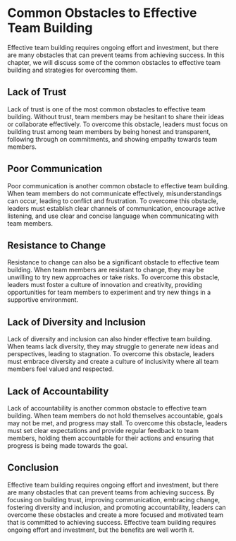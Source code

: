 Common Obstacles to Effective Team Building
========================================================================================================

Effective team building requires ongoing effort and investment, but there are many obstacles that can prevent teams from achieving success. In this chapter, we will discuss some of the common obstacles to effective team building and strategies for overcoming them.

Lack of Trust
-------------

Lack of trust is one of the most common obstacles to effective team building. Without trust, team members may be hesitant to share their ideas or collaborate effectively. To overcome this obstacle, leaders must focus on building trust among team members by being honest and transparent, following through on commitments, and showing empathy towards team members.

Poor Communication
------------------

Poor communication is another common obstacle to effective team building. When team members do not communicate effectively, misunderstandings can occur, leading to conflict and frustration. To overcome this obstacle, leaders must establish clear channels of communication, encourage active listening, and use clear and concise language when communicating with team members.

Resistance to Change
--------------------

Resistance to change can also be a significant obstacle to effective team building. When team members are resistant to change, they may be unwilling to try new approaches or take risks. To overcome this obstacle, leaders must foster a culture of innovation and creativity, providing opportunities for team members to experiment and try new things in a supportive environment.

Lack of Diversity and Inclusion
-------------------------------

Lack of diversity and inclusion can also hinder effective team building. When teams lack diversity, they may struggle to generate new ideas and perspectives, leading to stagnation. To overcome this obstacle, leaders must embrace diversity and create a culture of inclusivity where all team members feel valued and respected.

Lack of Accountability
----------------------

Lack of accountability is another common obstacle to effective team building. When team members do not hold themselves accountable, goals may not be met, and progress may stall. To overcome this obstacle, leaders must set clear expectations and provide regular feedback to team members, holding them accountable for their actions and ensuring that progress is being made towards the goal.

Conclusion
----------

Effective team building requires ongoing effort and investment, but there are many obstacles that can prevent teams from achieving success. By focusing on building trust, improving communication, embracing change, fostering diversity and inclusion, and promoting accountability, leaders can overcome these obstacles and create a more focused and motivated team that is committed to achieving success. Effective team building requires ongoing effort and investment, but the benefits are well worth it.
